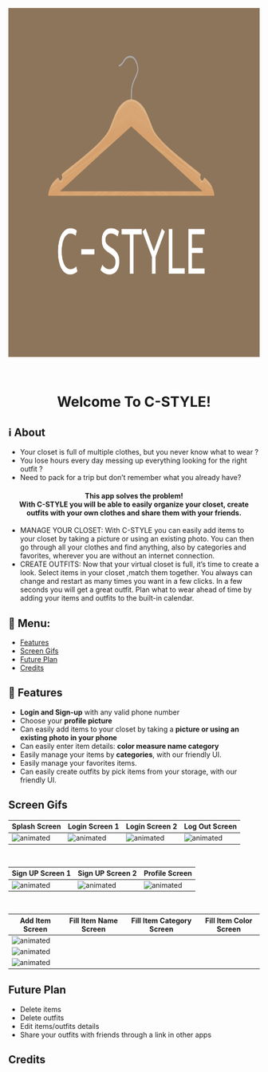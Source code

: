 <p align="center"><img src="app/src/main/res/drawable/img_icon_cstyle_brown.png" height="700" width="700"></p>
<br/>

<h1 align="center">Welcome To C-STYLE!</h1>

## :information_source: About 
- Your closet is full of multiple clothes, but you never know what to wear ? 
- You lose hours every day messing up everything looking for the right outfit ? 
- Need to pack for a trip but don’t remember what you already have?
<h4 align="center">This app solves the problem!</br>
With C-STYLE you will be able to easily organize your closet, create outfits with your own clothes and share them with your friends.
</h4> 


- MANAGE YOUR CLOSET: With C-STYLE you can easily add items to your closet by taking a picture or using an existing photo. You can then go through all your clothes and find anything, also by categories and favorites, wherever you are without an internet connection. 
- CREATE OUTFITS: Now that your virtual closet is full, it’s time to create a look. Select items in your closet ,match them together. You always can change and restart as many times you want in a few clicks. In a few seconds you will get a great outfit. Plan what to wear ahead of time by adding your items and outfits to the built-in calendar.

## :link: Menu:

- [Features](https://github.com/dorindorsman/C_Style/edit/master/README.md#features)</br>
- [Screen Gifs](https://github.com/dorindorsman/C_Style/edit/master/README.md#screen-gifs)</br>
- [Future Plan](https://github.com/dorindorsman/C_Style/edit/master/README.md#future-plan)</br>
- [Credits](https://github.com/dorindorsman/C_Style/edit/master/README.md#credits)</br>


## :space_invader: Features

- **Login and Sign-up** with any valid phone number
- Choose your **profile picture**
- Can easily add items to your closet by taking a **picture or using an existing photo in your phone**
- Can easily enter item details: **color measure name category**
- Easily manage your items by **categories**, with our friendly UI.
- Easily manage your favorites items.
- Can easily create outfits by pick items from your storage, with our friendly UI.

## Screen Gifs

|Splash Screen|Login Screen 1|Login Screen 2|Log Out Screen
|--|--|--|--|
|<img src="https://media.giphy.com/media/AAOrgReKExiovScnlL/giphy.gif" alt="animated"/>|<img src="https://media.giphy.com/media/zT3KtRSA8A2PImgkbt/giphy.gif" alt="animated"/>|<img src="https://media.giphy.com/media/pN35z8KALUiaPEM7oY/giphy.gif" alt="animated"/>|<img src="https://media.giphy.com/media/uVYEXYFWOF2qry9M9Q/giphy.gif" alt="animated"/>|

</br>

|Sign UP Screen 1|Sign UP Screen 2|Profile Screen|
|--|--|--|
<img src="https://media.giphy.com/media/zSkdCsm0LbcrPh5Z52/giphy.gif" alt="animated"/>|<img src="https://media.giphy.com/media/fPTB2sfXtmDjRuvIJZ/giphy.gif" alt="animated"/>|<img src="https://media.giphy.com/media/Fb0zzpvjfyfSriRcri/giphy.gif" alt="animated"/>|

</br>


|Add Item Screen|Fill Item Name Screen|Fill Item Category Screen|Fill Item Color Screen|
|--|--|--|--|
|<img src="https://media.giphy.com/media/k1KASi3xNivjjBSb4N/giphy.gif" alt="animated"/>|
|<img src="https://media.giphy.com/media/k1KASi3xNivjjBSb4N/giphy.gif" alt="animated"/>|
|<img src="https://media.giphy.com/media/k1KASi3xNivjjBSb4N/giphy.gif" alt="animated"/>|


## Future Plan 

- Delete items
- Delete outfits
- Edit items/outfits details
- Share your outfits with friends through a link in other apps

## Credits


